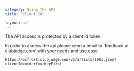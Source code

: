 ```yaml
---
category: Using the API
title: 'Client Id'

layout: nil
---
```


The API access is protected by a client id token.

In order to access the api please send a email to 'feedback at clubjudge.com' with your needs and use case.

```
https://bifrost.clubjudge.com/v1/artists/1981.json?clientId=orderYourKeyFirst
```
